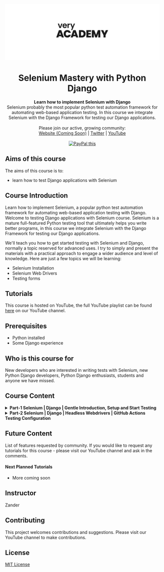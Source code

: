 ![veryacademy](/logo.svg)

<div align="center">
  <h1>Selenium Mastery with Python Django</h1>
</div>

<div align="center">
  <strong>Learn how to implement Selenium with Django</strong>
</div>

<div align="center">
  Selenium probably the most popular python test automation framework for automating web-based application testing. In this course we integrate Selenium with the Django Framework for testing our Django applications.
</div>

<br>

<div align="center">
  Please join our active, growing community: <br>
  <a href="#">Website (Coming Soon)</a>
  <span> | </span>
  <a href="https://twitter.com/VeryAcademy">Twitter</a>
  <span> | </span>
  <a href="https://www.youtube.com/veryacademy">YouTube</a>
</div>

<br>

<div align="center">
<a href="https://www.paypal.com/donate?hosted_button_id=W55GVT4UPXPYE" 
target="_blank">
<img src="https://www.paypalobjects.com/en_GB/i/btn/btn_donate_SM.gif" alt="PayPal this" 
title="PayPal – The safer, easier way to pay online!" border="0" />
</a>
</div>

## Aims of this course
The aims of this course is to:
* learn how to test Django applications with Selenium

## Course Introduction
Learn how to implement Selenium, a popular python test automation framework for automating web-based application testing with Django. Welcome to testing Django applications with Selenium course. Selenium is a mature full-featured Python testing tool that ultimately helps you write better programs, in this course we integrate Selenium with the Django Framework for testing our Django applications.

We'll teach you how to get started testing with Selenium and Django, normally a topic reserved for advanced uses. I try to simply and present the materials with a practical approach to engage a wider audience and level of knowledge. Here are just a few topics we will be learning:

* Selenium Installation
* Selenium Web Drivers
* Testing forms

## Tutorials
This course is hosted on YouTube, the full YouTube playlist can be found [here](https://youtube.com/playlist?list=PLOLrQ9Pn6cazIlOgYD8w4t_aRoaPb_kmS) on our YouTube channel.

## Prerequisites
* Python installed
* Some Django experience

## Who is this course for
New developers who are interested in writing tests with Selenium, new Python Django developers, Python Django enthusiasts, students and anyone we have missed.

## Course Content

<details>
<summary><b>Part-1 Selenium | Django | Gentle Introduction, Setup and Start Testing</b>
</summary>
<br>
Selenium is a popular python test automation framework for automating web-based application testing. Here we look at getting started with Selenium and Django. In this tutorial we Start a new Django project then Setup Django-Selenium. At this point we take a look at some simple examples covering topics such as setting up the web drivers, Running simple tests and testing forms.
<br><br>

* Link-to-Tutorial https://youtu.be/XnSQ6sRGKzI

</details>

<details>
<summary><b>Part-2 Selenium | Django | Headless Webdrivers | GitHub Actions Testing Configuration</b>
</summary>
<br>
Selenium is a popular python test automation framework for automating web-based application testing. Here we look at how to run Selenium with Headless Chrome and Firefox Webdrivers. After a short Django set using the code from the previous tutorial we first adapt our code to use Chrome in headless mode. We then create a new GitHub repository, push our code to the repo and setup GitHub Actions to test our application with both Firefox and Chrome headless Webdrivers.
<br><br>

* Link-to-Tutorial https://youtu.be/odUAJws0sPU

</details>

## Future Content
List of features requested by community. If you would like to request any tutorials for this course - please visit our YouTube channel and ask in the comments.

#### Next Planned Tutorials
+ More coming soon

## Instructor
Zander

## Contributing
This project welcomes contributions and suggestions. Please visit our YouTube channel to make contributions.

## License
[MIT License](LICENSE)
